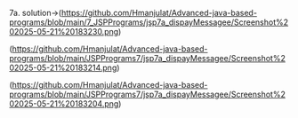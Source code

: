 7a.
solution->(https://github.com/Hmanjulat/Advanced-java-based-programs/blob/main/7_JSPPrograms/jsp7a_dispayMessagee/Screenshot%202025-05-21%20183230.png)

(https://github.com/Hmanjulat/Advanced-java-based-programs/blob/main/JSPPrograms7/jsp7a_dispayMessagee/Screenshot%202025-05-21%20183214.png)

(https://github.com/Hmanjulat/Advanced-java-based-programs/blob/main/JSPPrograms7/jsp7a_dispayMessagee/Screenshot%202025-05-21%20183204.png)


